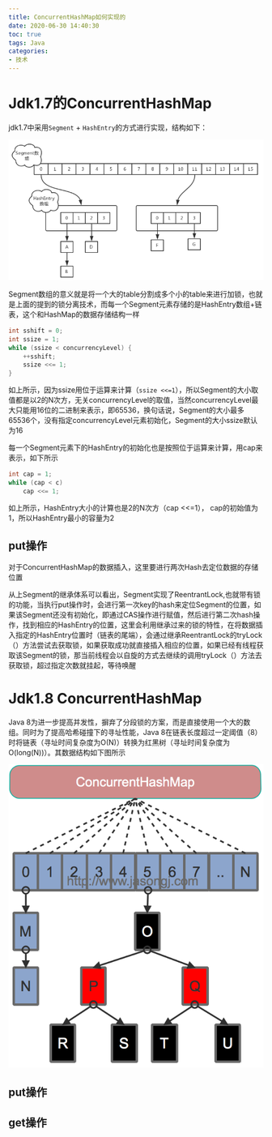 ```yaml
---
title: ConcurrentHashMap如何实现的
date: 2020-06-30 14:40:30
toc: true
tags: Java
categories: 
- 技术
---
```


# Jdk1.7的ConcurrentHashMap

jdk1.7中采用`Segment` + `HashEntry`的方式进行实现，结构如下：

![concurrenthashmap_java8](/images/jdk1.7_ConcurrentHashMap.png)

Segment数组的意义就是将一个大的table分割成多个小的table来进行加锁，也就是上面的提到的锁分离技术，而每一个Segment元素存储的是HashEntry数组+链表，这个和HashMap的数据存储结构一样

```java
int sshift = 0;
int ssize = 1;
while (ssize < concurrencyLevel) {
    ++sshift;
    ssize <<= 1;
}
```

如上所示，因为ssize用位于运算来计算（`ssize <<=1`），所以Segment的大小取值都是以2的N次方，无关concurrencyLevel的取值，当然concurrencyLevel最大只能用16位的二进制来表示，即65536，换句话说，Segment的大小最多65536个，没有指定concurrencyLevel元素初始化，Segment的大小ssize默认为16

每一个Segment元素下的HashEntry的初始化也是按照位于运算来计算，用cap来表示，如下所示

```java
int cap = 1;
while (cap < c)
    cap <<= 1;
```

如上所示，HashEntry大小的计算也是2的N次方（cap <<=1）， cap的初始值为1，所以HashEntry最小的容量为2

## put操作

对于ConcurrentHashMap的数据插入，这里要进行两次Hash去定位数据的存储位置

从上Segment的继承体系可以看出，Segment实现了ReentrantLock,也就带有锁的功能，当执行put操作时，会进行第一次key的hash来定位Segment的位置，如果该Segment还没有初始化，即通过CAS操作进行赋值，然后进行第二次hash操作，找到相应的HashEntry的位置，这里会利用继承过来的锁的特性，在将数据插入指定的HashEntry位置时（链表的尾端），会通过继承ReentrantLock的tryLock（）方法尝试去获取锁，如果获取成功就直接插入相应的位置，如果已经有线程获取该Segment的锁，那当前线程会以自旋的方式去继续的调用tryLock（）方法去获取锁，超过指定次数就挂起，等待唤醒

# Jdk1.8 ConcurrentHashMap

Java 8为进一步提高并发性，摒弃了分段锁的方案，而是直接使用一个大的数组。同时为了提高哈希碰撞下的寻址性能，Java 8在链表长度超过一定阈值（8）时将链表（寻址时间复杂度为O(N)）转换为红黑树（寻址时间复杂度为O(long(N))）。其数据结构如下图所示

<!--more-->

![concurrenthashmap_java8](/images/concurrenthashmap_java8.png)

## put操作



## get操作

```JAVA
 
```

